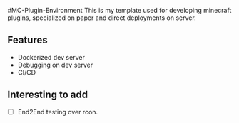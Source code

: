 #MC-Plugin-Environment
This is my template used for developing minecraft plugins, specialized on paper and direct deployments on server.

## Features
- Dockerized dev server
- Debugging on dev server
- CI/CD


## Interesting to add 
- [ ] End2End testing over rcon.
